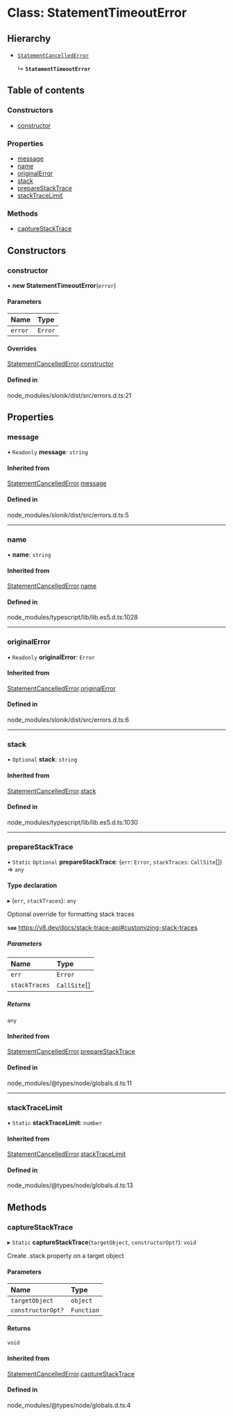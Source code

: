 # Class: StatementTimeoutError

## Hierarchy

- [`StatementCancelledError`](StatementCancelledError.md)

  ↳ **`StatementTimeoutError`**

## Table of contents

### Constructors

- [constructor](StatementTimeoutError.md#constructor)

### Properties

- [message](StatementTimeoutError.md#message)
- [name](StatementTimeoutError.md#name)
- [originalError](StatementTimeoutError.md#originalerror)
- [stack](StatementTimeoutError.md#stack)
- [prepareStackTrace](StatementTimeoutError.md#preparestacktrace)
- [stackTraceLimit](StatementTimeoutError.md#stacktracelimit)

### Methods

- [captureStackTrace](StatementTimeoutError.md#capturestacktrace)

## Constructors

### <a id="constructor" name="constructor"></a> constructor

• **new StatementTimeoutError**(`error`)

#### Parameters

| Name    | Type    |
| :------ | :------ |
| `error` | `Error` |

#### Overrides

[StatementCancelledError](StatementCancelledError.md).[constructor](StatementCancelledError.md#constructor)

#### Defined in

node_modules/slonik/dist/src/errors.d.ts:21

## Properties

### <a id="message" name="message"></a> message

• `Readonly` **message**: `string`

#### Inherited from

[StatementCancelledError](StatementCancelledError.md).[message](StatementCancelledError.md#message)

#### Defined in

node_modules/slonik/dist/src/errors.d.ts:5

---

### <a id="name" name="name"></a> name

• **name**: `string`

#### Inherited from

[StatementCancelledError](StatementCancelledError.md).[name](StatementCancelledError.md#name)

#### Defined in

node_modules/typescript/lib/lib.es5.d.ts:1028

---

### <a id="originalerror" name="originalerror"></a> originalError

• `Readonly` **originalError**: `Error`

#### Inherited from

[StatementCancelledError](StatementCancelledError.md).[originalError](StatementCancelledError.md#originalerror)

#### Defined in

node_modules/slonik/dist/src/errors.d.ts:6

---

### <a id="stack" name="stack"></a> stack

• `Optional` **stack**: `string`

#### Inherited from

[StatementCancelledError](StatementCancelledError.md).[stack](StatementCancelledError.md#stack)

#### Defined in

node_modules/typescript/lib/lib.es5.d.ts:1030

---

### <a id="preparestacktrace" name="preparestacktrace"></a> prepareStackTrace

▪ `Static` `Optional` **prepareStackTrace**: (`err`: `Error`, `stackTraces`: `CallSite`[]) => `any`

#### Type declaration

▸ (`err`, `stackTraces`): `any`

Optional override for formatting stack traces

**`see`** https://v8.dev/docs/stack-trace-api#customizing-stack-traces

##### Parameters

| Name          | Type         |
| :------------ | :----------- |
| `err`         | `Error`      |
| `stackTraces` | `CallSite`[] |

##### Returns

`any`

#### Inherited from

[StatementCancelledError](StatementCancelledError.md).[prepareStackTrace](StatementCancelledError.md#preparestacktrace)

#### Defined in

node_modules/@types/node/globals.d.ts:11

---

### <a id="stacktracelimit" name="stacktracelimit"></a> stackTraceLimit

▪ `Static` **stackTraceLimit**: `number`

#### Inherited from

[StatementCancelledError](StatementCancelledError.md).[stackTraceLimit](StatementCancelledError.md#stacktracelimit)

#### Defined in

node_modules/@types/node/globals.d.ts:13

## Methods

### <a id="capturestacktrace" name="capturestacktrace"></a> captureStackTrace

▸ `Static` **captureStackTrace**(`targetObject`, `constructorOpt?`): `void`

Create .stack property on a target object

#### Parameters

| Name              | Type       |
| :---------------- | :--------- |
| `targetObject`    | `object`   |
| `constructorOpt?` | `Function` |

#### Returns

`void`

#### Inherited from

[StatementCancelledError](StatementCancelledError.md).[captureStackTrace](StatementCancelledError.md#capturestacktrace)

#### Defined in

node_modules/@types/node/globals.d.ts:4

